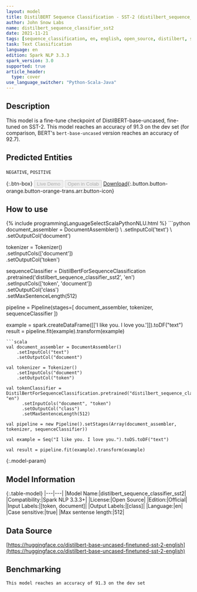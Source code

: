 ```yaml
---
layout: model
title: DistilBERT Sequence Classification - SST-2 (distilbert_sequence_classifier_sst2)
author: John Snow Labs
name: distilbert_sequence_classifier_sst2
date: 2021-11-21
tags: [sequence_classification, en, english, open_source, distilbert, sst]
task: Text Classification
language: en
edition: Spark NLP 3.3.3
spark_version: 3.0
supported: true
article_header:
  type: cover
use_language_switcher: "Python-Scala-Java"
---
```


## Description

This model is a fine-tune checkpoint of DistilBERT-base-uncased, fine-tuned on SST-2. This model reaches an accuracy of 91.3 on the dev set (for comparison, BERT's `bert-base-uncased` version reaches an accuracy of 92.7).

## Predicted Entities

`NEGATIVE`, `POSITIVE`

{:.btn-box}
<button class="button button-orange" disabled>Live Demo</button>
<button class="button button-orange" disabled>Open in Colab</button>
[Download](https://s3.amazonaws.com/auxdata.johnsnowlabs.com/public/models/distilbert_sequence_classifier_sst2_en_3.3.3_3.0_1637497948943.zip){:.button.button-orange.button-orange-trans.arr.button-icon}

## How to use



<div class="tabs-box" markdown="1">
{% include programmingLanguageSelectScalaPythonNLU.html %}
```python
document_assembler = DocumentAssembler() \
    .setInputCol('text') \
    .setOutputCol('document')

tokenizer = Tokenizer() \
    .setInputCols(['document']) \
    .setOutputCol('token')

sequenceClassifier = DistilBertForSequenceClassification \
      .pretrained('distilbert_sequence_classifier_sst2', 'en') \
      .setInputCols(['token', 'document']) \
      .setOutputCol('class') \
      .setMaxSentenceLength(512)

pipeline = Pipeline(stages=[
    document_assembler,
    tokenizer,
    sequenceClassifier
])

example = spark.createDataFrame([['I like you. I love you.']]).toDF("text")
result = pipeline.fit(example).transform(example)
```
```scala
val document_assembler = DocumentAssembler()
    .setInputCol("text")
    .setOutputCol("document")

val tokenizer = Tokenizer()
    .setInputCols("document")
    .setOutputCol("token")

val tokenClassifier = DistilBertForSequenceClassification.pretrained("distilbert_sequence_classifier_sst2", "en")
      .setInputCols("document", "token")
      .setOutputCol("class")
      .setMaxSentenceLength(512)

val pipeline = new Pipeline().setStages(Array(document_assembler, tokenizer, sequenceClassifier))

val example = Seq("I like you. I love you.").toDS.toDF("text")

val result = pipeline.fit(example).transform(example)
```
</div>

{:.model-param}
## Model Information

{:.table-model}
|---|---|
|Model Name:|distilbert_sequence_classifier_sst2|
|Compatibility:|Spark NLP 3.3.3+|
|License:|Open Source|
|Edition:|Official|
|Input Labels:|[token, document]|
|Output Labels:|[class]|
|Language:|en|
|Case sensitive:|true|
|Max sentense length:|512|

## Data Source

[https://huggingface.co/distilbert-base-uncased-finetuned-sst-2-english](https://huggingface.co/distilbert-base-uncased-finetuned-sst-2-english)

## Benchmarking

```bash
This model reaches an accuracy of 91.3 on the dev set
```

